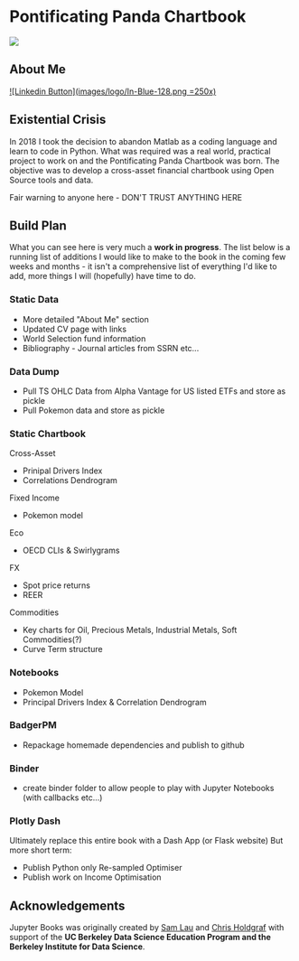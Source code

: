 # Pontificating Panda Chartbook

<img src="https://circleci.com/gh/jupyter/jupyter-book.svg?style=svg" class="left">

## About Me

[![Linkedin Button](images/logo/In-Blue-128.png =250x)](https://www.linkedin.com/in/david-mcnay-9b582136/)

## Existential Crisis

In 2018 I took the decision to abandon Matlab as a coding language and learn to code in Python. What was required was a real world, practical project to work on and the Pontificating Panda Chartbook was born. The objective was to develop a cross-asset financial chartbook using Open Source tools and data.

Fair warning to anyone here - DON'T TRUST ANYTHING HERE


## Build Plan
What you can see here is very much a **work in progress**. The list below is a running list of additions I would like to make to the book in the coming few weeks and months - it isn't a comprehensive list of everything I'd like to add, more things I will (hopefully) have time to do.

### Static Data
* More detailed "About Me" section
* Updated CV page with links
* World Selection fund information
* Bibliography - Journal articles from SSRN etc...

### Data Dump
* Pull TS OHLC Data from Alpha Vantage for US listed ETFs and store as pickle
* Pull Pokemon data and store as pickle

### Static Chartbook
Cross-Asset
* Prinipal Drivers Index
* Correlations Dendrogram

Fixed Income
* Pokemon model

Eco
* OECD CLIs & Swirlygrams

FX
* Spot price returns
* REER

Commodities
* Key charts for Oil, Precious Metals, Industrial Metals, Soft Commodities(?)
* Curve Term structure

### Notebooks
* Pokemon Model
* Principal Drivers Index & Correlation Dendrogram

### BadgerPM
* Repackage homemade dependencies and publish to github

### Binder
* create binder folder to allow people to play with Jupyter Notebooks (with callbacks etc...)

### Plotly Dash
Ultimately replace this entire book with a Dash App (or Flask website)
But more short term:
* Publish Python only Re-sampled Optimiser
* Publish work on Income Optimisation


## Acknowledgements

Jupyter Books was originally created by [Sam Lau][sam] and [Chris Holdgraf][chris]
with support of the **UC Berkeley Data Science Education Program and the Berkeley
Institute for Data Science**.

[sam]: http://www.samlau.me/
[chris]: https://predictablynoisy.com
